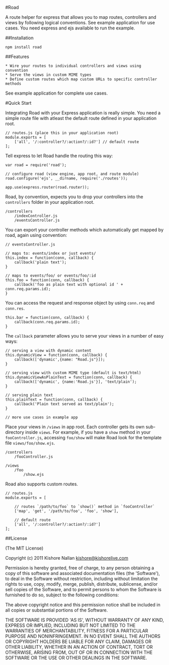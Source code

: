 #Road

A route helper for express that allows you to map routes, controllers and views by following logical conventions. See example application for use cases. You need express and ejs available to run the example.

##Installation

	npm install road

##Features

	* Wire your routes to individual controllers and views using convention
	* Serve the views in custom MIME types
	* Define custom routes which map custom URLs to specific controller methods
	
See example application for complete use cases.

#Quick Start

Integrating Road with your Express application is really simple. You need a simple route file with atleast the default route defined in your application root.

	// routes.js (place this in your application root)
	module.exports = [
		['all', '/:controller?/:action?/:id?'] // default route
	];

Tell express to let Road handle the routing this way:

	var road = require('road');

	// configure road (view engine, app root, and route module)
	road.configure('ejs', __dirname, require('./routes'));

    app.use(express.router(road.router));

Road, by convention, expects you to drop your controllers into the `controllers` folder in your application root. 

	/controllers
		/indexController.js
		/eventsController.js

You can export your controller methods which automatically get mapped by road, again using convention:

	// eventsController.js

	// maps to: events/index or just events/
	this.index = function(conn, callback) {
    	callback('plain text');
	}

	// maps to events/foo/ or events/foo/:id
	this.foo = function(conn, callback) {
		callback('foo as plain text with optional id ' + conn.req.params.id);
	}

You can access the request and response object by using `conn.req` and `conn.res`. 

	this.bar = function(conn, callback) {
		callback(conn.req.params.id);
	}

The `callback` parameter allows you to serve your views in a number of easy ways:

	// serving a view with dynamic content
	this.dynamicView = function(conn, callback) {
	    callback(['dynamic',{name: "Road.js"}]);
	}

	// serving view with custom MIME type (default is text/html)
	this.dynamicViewAsPlainText = function(conn, callback) {
	    callback(['dynamic', {name:'Road.js'}], 'text/plain');
	}

	// serving plain text
	this.plainText = function(conn, callback) {
	    callback('Plain text served as text/plain');
	}

	// more use cases in example app

Place your views in `/views` in app root. Each controller gets its own sub-directory inside `views`. For example, if you have a `show` method in your `fooController.js`, accessing `foo/show` will make Road look for the template file `views/foo/show.ejs`.

	/controllers
		/fooController.js

	/views
		/foo
			/show.ejs

Road also supports custom routes.

	// routes.js
	module.exports = [
		
		// routes `/path/to/foo` to `show()` method in `fooController`
		['map', 'get', '/path/to/foo', 'foo', 'show'],

		// default route
		['all', '/:controller?/:action?/:id?']
	];


##License

(The MIT License)

Copyright (c) 2011 Kishore Nallan  <kishore@kishorelive.com>

Permission is hereby granted, free of charge, to any person obtaining
a copy of this software and associated documentation files (the
'Software'), to deal in the Software without restriction, including
without limitation the rights to use, copy, modify, merge, publish,
distribute, sublicense, and/or sell copies of the Software, and to
permit persons to whom the Software is furnished to do so, subject to
the following conditions:

The above copyright notice and this permission notice shall be
included in all copies or substantial portions of the Software.

THE SOFTWARE IS PROVIDED 'AS IS', WITHOUT WARRANTY OF ANY KIND,
EXPRESS OR IMPLIED, INCLUDING BUT NOT LIMITED TO THE WARRANTIES OF
MERCHANTABILITY, FITNESS FOR A PARTICULAR PURPOSE AND NONINFRINGEMENT.
IN NO EVENT SHALL THE AUTHORS OR COPYRIGHT HOLDERS BE LIABLE FOR ANY
CLAIM, DAMAGES OR OTHER LIABILITY, WHETHER IN AN ACTION OF CONTRACT,
TORT OR OTHERWISE, ARISING FROM, OUT OF OR IN CONNECTION WITH THE
SOFTWARE OR THE USE OR OTHER DEALINGS IN THE SOFTWARE.
